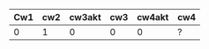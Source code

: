 | Cw1 | cw2 | cw3akt | cw3 | cw4akt | cw4 |
|-----|-----|--------|-----|--------|-----|
|   0 |   1 |      0 |   0 |      0 | ?   |
